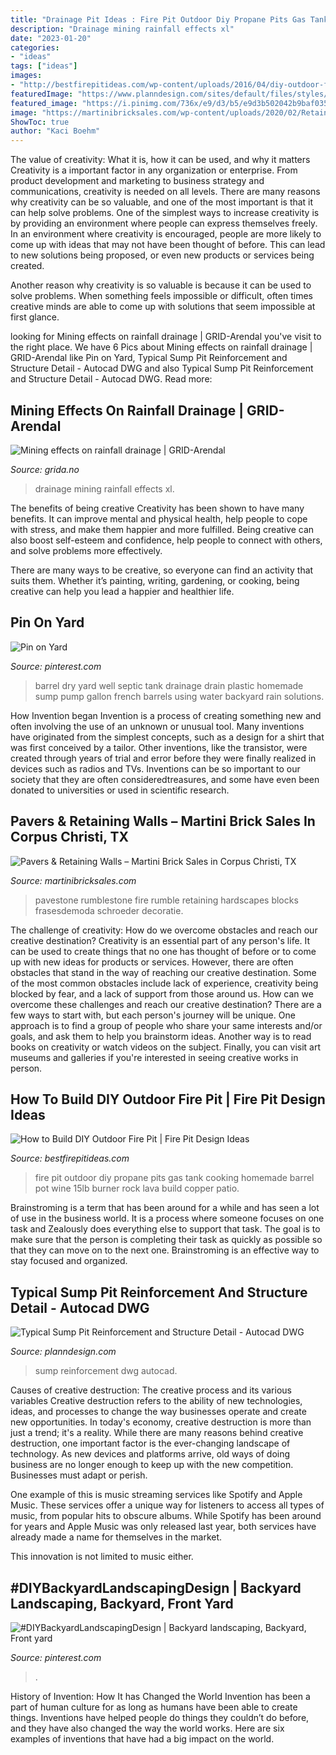 ```yaml
---
title: "Drainage Pit Ideas : Fire Pit Outdoor Diy Propane Pits Gas Tank Cooking Homemade Barrel Pot Wine 15lb Burner Rock Lava Build Copper Patio"
description: "Drainage mining rainfall effects xl"
date: "2023-01-20"
categories:
- "ideas"
tags: ["ideas"]
images:
- "http://bestfirepitideas.com/wp-content/uploads/2016/04/diy-outdoor-fire-pit-propane.jpg"
featuredImage: "https://www.planndesign.com/sites/default/files/styles/1200x620/public/dwgs/2017/05/19/image1_37.jpg?itok=SVL-Ml-Z"
featured_image: "https://i.pinimg.com/736x/e9/d3/b5/e9d3b502042b9baf035c253c97c0fdae.jpg"
image: "https://martinibricksales.com/wp-content/uploads/2020/02/RetainingWalls_RumbleStone_01.jpg"
ShowToc: true
author: "Kaci Boehm"
---
```



The value of creativity: What it is, how it can be used, and why it matters
Creativity is a important factor in any organization or enterprise. From product development and marketing to business strategy and communications, creativity is needed on all levels. There are many reasons why creativity can be so valuable, and one of the most important is that it can help solve problems.
One of the simplest ways to increase creativity is by providing an environment where people can express themselves freely. In an environment where creativity is encouraged, people are more likely to come up with ideas that may not have been thought of before. This can lead to new solutions being proposed, or even new products or services being created.

Another reason why creativity is so valuable is because it can be used to solve problems. When something feels impossible or difficult, often times creative minds are able to come up with solutions that seem impossible at first glance.

	

		
looking for Mining effects on rainfall drainage | GRID-Arendal you've visit to the right place. We have 6 Pics about Mining effects on rainfall drainage | GRID-Arendal like Pin on Yard, Typical Sump Pit Reinforcement and Structure Detail - Autocad DWG and also Typical Sump Pit Reinforcement and Structure Detail - Autocad DWG. Read more:
		
    
## Mining Effects On Rainfall Drainage | GRID-Arendal

<img loading=lazy src="https://farm1.staticflickr.com/629/32242646101_a3833fcccb_b.jpg" onerror="this.onerror=null;this.src='https://tse3.mm.bing.net/th?id=OIP.SAkKp7PNZNFyLBCMjWt1wAHaMP&amp;pid=15.1';" alt="Mining effects on rainfall drainage | GRID-Arendal">

_Source: grida.no_

>drainage mining rainfall effects xl. 

	

The benefits of being creative
Creativity has been shown to have many benefits. It can improve mental and physical health, help people to cope with stress, and make them happier and more fulfilled.
Being creative can also boost self-esteem and confidence, help people to connect with others, and solve problems more effectively.

There are many ways to be creative, so everyone can find an activity that suits them. Whether it’s painting, writing, gardening, or cooking, being creative can help you lead a happier and healthier life.

    
## Pin On Yard

<img loading=lazy src="https://i.pinimg.com/736x/5d/14/93/5d14932ade9780eea128e47c4d9d884f--landscape-drainage-yard-drainage.jpg" onerror="this.onerror=null;this.src='https://tse1.mm.bing.net/th?id=OIP.X5KtVopPdtM8VqH7HlkpRgHaJ4&amp;pid=15.1';" alt="Pin on Yard">

_Source: pinterest.com_

>barrel dry yard well septic tank drainage drain plastic homemade sump pump gallon french barrels using water backyard rain solutions. 

	

How Invention began
Invention is a process of creating something new and often involving the use of an unknown or unusual tool. Many inventions have originated from the simplest concepts, such as a design for a shirt that was first conceived by a tailor. Other inventions, like the transistor, were created through years of trial and error before they were finally realized in devices such as radios and TVs. Inventions can be so important to our society that they are often consideredtreasures, and some have even been donated to universities or used in scientific research.

    
## Pavers &amp; Retaining Walls – Martini Brick Sales In Corpus Christi, TX

<img loading=lazy src="https://martinibricksales.com/wp-content/uploads/2020/02/RetainingWalls_RumbleStone_01.jpg" onerror="this.onerror=null;this.src='https://tse1.mm.bing.net/th?id=OIP.7nK7d9gNGvSIhZnn8TnPTAHaEQ&amp;pid=15.1';" alt="Pavers &amp; Retaining Walls – Martini Brick Sales in Corpus Christi, TX">

_Source: martinibricksales.com_

>pavestone rumblestone fire rumble retaining hardscapes blocks frasesdemoda schroeder decoratie. 

	

The challenge of creativity: How do we overcome obstacles and reach our creative destination?
Creativity is an essential part of any person's life. It can be used to create things that no one has thought of before or to come up with new ideas for products or services. However, there are often obstacles that stand in the way of reaching our creative destination. Some of the most common obstacles include lack of experience, creativity being blocked by fear, and a lack of support from those around us. How can we overcome these challenges and reach our creative destination? There are a few ways to start with, but each person's journey will be unique. One approach is to find a group of people who share your same interests and/or goals, and ask them to help you brainstorm ideas. Another way is to read books on creativity or watch videos on the subject. Finally, you can visit art museums and galleries if you're interested in seeing creative works in person.

    
## How To Build DIY Outdoor Fire Pit | Fire Pit Design Ideas

<img loading=lazy src="http://bestfirepitideas.com/wp-content/uploads/2016/04/diy-outdoor-fire-pit-propane.jpg" onerror="this.onerror=null;this.src='https://tse1.mm.bing.net/th?id=OIP.TKPXv7-lexZUQrJBBk7qbgHaJ3&amp;pid=15.1';" alt="How to Build DIY Outdoor Fire Pit | Fire Pit Design Ideas">

_Source: bestfirepitideas.com_

>fire pit outdoor diy propane pits gas tank cooking homemade barrel pot wine 15lb burner rock lava build copper patio. 

	

Brainstroming is a term that has been around for a while and has seen a lot of use in the business world. It is a process where someone focuses on one task and Zealously does everything else to support that task. The goal is to make sure that the person is completing their task as quickly as possible so that they can move on to the next one. Brainstroming is an effective way to stay focused and organized.

    
## Typical Sump Pit Reinforcement And Structure Detail - Autocad DWG

<img loading=lazy src="https://www.planndesign.com/sites/default/files/styles/1200x620/public/dwgs/2017/05/19/image1_37.jpg?itok=SVL-Ml-Z" onerror="this.onerror=null;this.src='https://tse4.mm.bing.net/th?id=OIP.ZUiJhfyj0zBAEi1wmd-c5AHaD0&amp;pid=15.1';" alt="Typical Sump Pit Reinforcement and Structure Detail - Autocad DWG">

_Source: planndesign.com_

>sump reinforcement dwg autocad. 

	

Causes of creative destruction: The creative process and its various variables
Creative destruction refers to the ability of new technologies, ideas, and processes to change the way businesses operate and create new opportunities. In today's economy, creative destruction is more than just a trend; it's a reality.
While there are many reasons behind creative destruction, one important factor is the ever-changing landscape of technology. As new devices and platforms arrive, old ways of doing business are no longer enough to keep up with the new competition. Businesses must adapt or perish.

One example of this is music streaming services like Spotify and Apple Music. These services offer a unique way for listeners to access all types of music, from popular hits to obscure albums. While Spotify has been around for years and Apple Music was only released last year, both services have already made a name for themselves in the market.

This innovation is not limited to music either.

    
## #DIYBackyardLandscapingDesign | Backyard Landscaping, Backyard, Front Yard

<img loading=lazy src="https://i.pinimg.com/736x/e9/d3/b5/e9d3b502042b9baf035c253c97c0fdae.jpg" onerror="this.onerror=null;this.src='https://tse2.mm.bing.net/th?id=OIP.ZVJuAYCmJTLRSr1X6W96lQHaNU&amp;pid=15.1';" alt="#DIYBackyardLandscapingDesign | Backyard landscaping, Backyard, Front yard">

_Source: pinterest.com_

>. 

	

History of Invention: How It has Changed the World
Invention has been a part of human culture for as long as humans have been able to create things. Inventions have helped people do things they couldn’t do before, and they have also changed the way the world works. Here are six examples of inventions that have had a big impact on the world.

